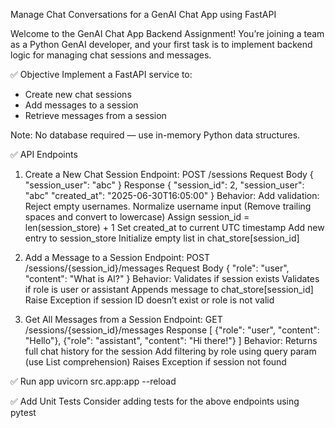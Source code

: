 Manage Chat Conversations for a GenAI Chat App using FastAPI

Welcome to the GenAI Chat App Backend Assignment! You’re joining a team as a Python GenAI developer, and your first task is to implement backend logic for managing chat sessions and messages.

✅ Objective
Implement a FastAPI service to:
 - Create new chat sessions
 - Add messages to a session
 - Retrieve messages from a session

Note: No database required — use in-memory Python data structures.

✅ API Endpoints
1. Create a New Chat Session
Endpoint:
POST /sessions
Request Body
{
  "session_user": "abc"
}
Response
{
  "session_id": 2,
  "session_user": "abc"
  "created_at": "2025-06-30T16:05:00"
}
Behavior:
Add validation: Reject empty usernames.
Normalize username input (Remove trailing spaces and convert to lowercase)
Assign session_id = len(session_store) + 1
Set created_at to current UTC timestamp
Add new entry to session_store
Initialize empty list in chat_store[session_id]

2. Add a Message to a Session
Endpoint:
POST /sessions/{session_id}/messages
Request Body
{
  "role": "user",
  "content": "What is AI?"
}
Behavior:
Validates if session exists
Validates if role is user or assistant
Appends message to chat_store[session_id]
Raise Exception if session ID doesn’t exist or role is not valid

3. Get All Messages from a Session
Endpoint:
GET /sessions/{session_id}/messages
Response
[
  {"role": "user", "content": "Hello"},
  {"role": "assistant", "content": "Hi there!"}
]
Behavior:
Returns full chat history for the session
Add filtering by role using query param (use List comprehension)
Raises Exception  if session not found

✅ Run app
uvicorn src.app:app --reload

✅ Add Unit Tests
Consider adding tests for the above endpoints using pytest
